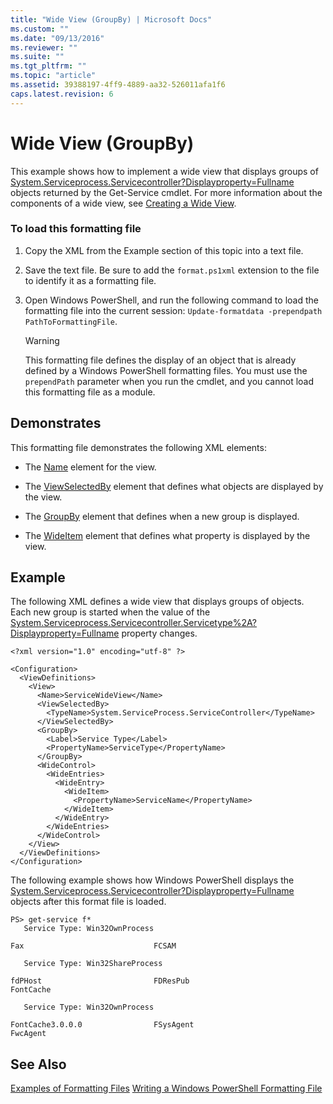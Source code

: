 ```yaml
---
title: "Wide View (GroupBy) | Microsoft Docs"
ms.custom: ""
ms.date: "09/13/2016"
ms.reviewer: ""
ms.suite: ""
ms.tgt_pltfrm: ""
ms.topic: "article"
ms.assetid: 39388197-4ff9-4889-aa32-526011afa1f6
caps.latest.revision: 6
---
```

# Wide View (GroupBy)
This example shows how to implement a wide view that displays groups of [System.Serviceprocess.Servicecontroller?Displayproperty=Fullname](/dotnet/api/System.ServiceProcess.ServiceController?displayProperty=fullName) objects returned by the Get-Service cmdlet. For more information about the components of a wide view, see [Creating a Wide View](./creating-a-wide-view.md).

### To load this formatting file

1.  Copy the XML from the Example section of this topic into a text file.

2.  Save the text file. Be sure to add the `format.ps1xml` extension to the file to identify it as a formatting file.

3.  Open Windows PowerShell, and run the following command to load the formatting file into the current session: `Update-formatdata -prependpath PathToFormattingFile`.

    > [!WARNING]
    >  This formatting file defines the display of an object that is already defined by a Windows PowerShell formatting files. You must use the `prependPath` parameter when you run the cmdlet, and you cannot load this formatting file as a module.

## Demonstrates
 This formatting file demonstrates the following XML elements:

-   The [Name](./name-element-for-view-format.md) element for the view.

-   The [ViewSelectedBy](./viewselectedby-element-format.md) element that defines what objects are displayed by the view.

-   The [GroupBy](./groupby-element-for-view-format.md) element that defines when a new group is displayed.

-   The [WideItem](./wideitem-element-for-widecontrol-format.md) element that defines what property is displayed by the view.

## Example
 The following XML defines a wide view that displays groups of objects. Each new group is started when the value of the [System.Serviceprocess.Servicecontroller.Servicetype%2A?Displayproperty=Fullname](/dotnet/api/System.ServiceProcess.ServiceController.ServiceType%2A?displayProperty=fullName) property changes.

```
<?xml version="1.0" encoding="utf-8" ?>

<Configuration>
  <ViewDefinitions>
    <View>
      <Name>ServiceWideView</Name>
      <ViewSelectedBy>
        <TypeName>System.ServiceProcess.ServiceController</TypeName>
      </ViewSelectedBy>
      <GroupBy>
        <Label>Service Type</Label>
        <PropertyName>ServiceType</PropertyName>
      </GroupBy>
      <WideControl>
        <WideEntries>
          <WideEntry>
            <WideItem>
              <PropertyName>ServiceName</PropertyName>
            </WideItem>
          </WideEntry>
        </WideEntries>
      </WideControl>
    </View>
  </ViewDefinitions>
</Configuration>
```

 The following example shows how Windows PowerShell displays the [System.Serviceprocess.Servicecontroller?Displayproperty=Fullname](/dotnet/api/System.ServiceProcess.ServiceController?displayProperty=fullName) objects after this format file is loaded.

```
PS> get-service f*
   Service Type: Win32OwnProcess

Fax                             FCSAM

   Service Type: Win32ShareProcess

fdPHost                         FDResPub
FontCache

   Service Type: Win32OwnProcess

FontCache3.0.0.0                FSysAgent
FwcAgent
```

## See Also
 [Examples of Formatting Files](./examples-of-formatting-files.md)
 [Writing a Windows PowerShell Formatting File](./writing-a-windows-powershell-formatting-file.md)
